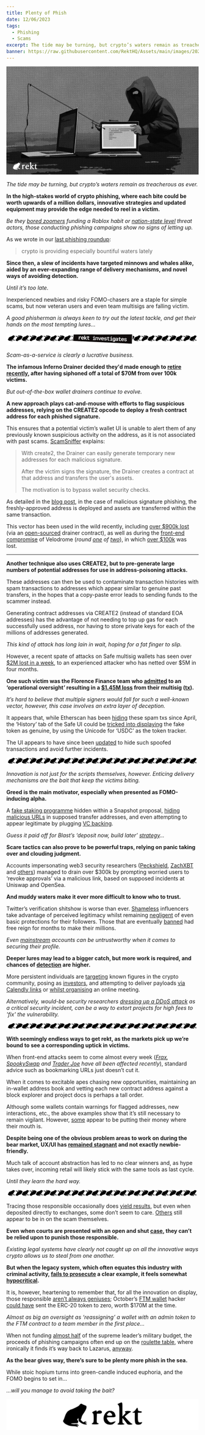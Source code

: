```yaml
---
title: Plenty of Phish
date: 12/06/2023
tags:
  - Phishing
  - Scams
excerpt: The tide may be turning, but crypto’s waters remain as treacherous as ever. Our latest phishing roundup covers the latest tackle and the most tempting lures. Will you take the bait?
banner: https://raw.githubusercontent.com/RektHQ/Assets/main/images/2023/01/plentyofphish-header.png
---
```


![](https://raw.githubusercontent.com/RektHQ/Assets/main/images/2023/01/plentyofphish-header.png)

_The tide may be turning, but crypto’s waters remain as treacherous as ever._

**In the high-stakes world of crypto phishing, where each bite could be worth upwards of a million dollars, innovative strategies and updated equipment may provide the edge needed to reel in a victim.**

_Be they [bored zoomers](https://www.theblock.co/post/235022/phishing-frenzy-school-kids-are-stealing-millions-of-dollars-of-nfts-to-buy-roblox-skins) funding a Roblox habit or [nation-state level](https://rekt.news/big-phish/) threat actors, those conducting phishing campaigns show no signs of letting up._

As we wrote in our [last phishing roundup](https://rekt.news/gone-phishing/):

>crypto is providing especially bountiful waters lately

**Since then, a slew of incidents have targeted minnows and whales alike, aided by an ever-expanding range of delivery mechanisms, and novel ways of avoiding detection.**

_Until it’s too late._

Inexperienced newbies and risky FOMO-chasers are a staple for simple scams, but now veteran users and even team multisigs are falling victim.

_A good phisherman is always keen to try out the latest tackle, and get their hands on the most tempting lures…_

![](https://raw.githubusercontent.com/RektHQ/Assets/main/images/2021/09/rekt-investigates-linebreak.png)

_Scam-as-a-service is clearly a lucrative business._

**The infamous Inferno Drainer decided they'd made enough to [retire recently](https://twitter.com/realScamSniffer/status/1728928120370270676), after having siphoned off a total of $70M from over 100k victims.**

_But out-of-the-box wallet drainers continue to evolve._

**A new approach plays cat-and-mouse with efforts to flag suspicious addresses, relying on the CREATE2 opcode to deploy a fresh contract address for each phished signature.**

This ensures that a potential victim’s wallet UI is unable to alert them of any previously known suspicious activity on the address, as it is not associated with past scams. [ScamSniffer](https://twitter.com/realScamSniffer/status/1723627800828195030) explains:

>With create2, the Drainer can easily generate temporary new addresses for each malicious signature.
>
>After the victim signs the signature, the Drainer creates a contract at that address and transfers the user's assets.
>
>The motivation is to bypass wallet security checks.

As detailed in the [blog post](https://drops.scamsniffer.io/post/wallet-drainers-starts-using-create2-bypass-wallet-security-alert/), in the case of malicious signature phishing, the freshly-approved address is deployed and assets are transferred within the same transaction.

This vector has been used in the wild recently, including [over $900k lost](https://twitter.com/realScamSniffer/status/1723666398482944080) (via an [open-sourced](https://twitter.com/realScamSniffer/status/1723666408817709142) drainer contract), as well as during the [front-end compromise](https://twitter.com/realScamSniffer/status/1729781637062275486) of Velodrome (_round [one](https://twitter.com/VelodromeFi/status/1729771762752135463) of [two](https://twitter.com/VelodromeFi/status/1730782369185927225)_), in which [over $100k](https://t.me/investigations/73) was lost.

---

**Another technique also uses CREATE2, but to pre-generate large numbers of potential addresses for use in address-poisoning attacks.**

These addresses can then be used to contaminate transaction histories with spam transactions to addresses which appear similar to genuine past transfers, in the hopes that a copy-paste error leads to sending funds to the scammer instead.

Generating contract addresses via CREATE2 (instead of standard EOA addresses) has the advantage of not needing to top up gas for each successfully used address, nor having to store private keys for each of the millions of addresses generated.

_This kind of attack has long lain in wait, hoping for a fat finger to slip._

However, a recent spate of attacks on Safe multisig wallets has seen over [$2M lost in a week](https://twitter.com/realScamSniffer/status/1731236292166590507), to an experienced attacker who has netted over $5M in four months.

**One such victim was the Florence Finance team who [admitted](https://twitter.com/FinanceFlorence/status/1730166092947976559) to an ‘operational oversight’ resulting in a [$1.45M loss](https://twitter.com/PeckShieldAlert/status/1730045158509727968) from their multisig ([tx](https://etherscan.io/tx/0x67a7a5f258378f953e1561a25f0e264d88ac229d4c6ec871b67a2b399137fed8)).**

_It’s hard to believe that multiple signers would fall for such a well-known vector, however, this case involves an extra layer of deception._

It appears that, while Etherscan has been [hiding](https://twitter.com/etherscan/status/1645406189692526593) these spam txs since April, the ‘History’ tab of the Safe UI could be [tricked into displaying](https://drops.scamsniffer.io/post/multiple-safe-wallets-lose-2-million-to-address-poisoning-attacks/) the fake token as genuine, by using the Unicode for ‘USDC’ as the token tracker.

The UI appears to have since been [updated](https://twitter.com/realScamSniffer/status/1732067648064966916) to hide such spoofed transactions and avoid further incidents.

![](https://raw.githubusercontent.com/RektHQ/Assets/main/images/2021/03/rekt-linebreak.png)

_Innovation is not just for the scripts themselves, however. Enticing delivery mechanisms are the bait that keep the victims biting._

**Greed is the main motivator, especially when presented as FOMO-inducing alpha.**

A [fake staking programme](https://twitter.com/PeckShieldAlert/status/1731508733036126394) hidden within a Snapshot proposal, [hiding malicious URLs](https://slowmist.medium.com/new-scam-alert-beware-of-phishing-urls-disguised-as-transfer-addresses-95f094427364) in supposed transfer addresses, and even attempting to appear legitimate by plugging [VC backing](https://twitter.com/spreekaway/status/1729295083160195517).

_Guess it paid off for Blast’s ‘deposit now, build later’ [strategy](https://twitter.com/Blast_L2/status/1730362088583835913)…_

**Scare tactics can also prove to be powerful traps, relying on panic taking over and clouding judgment.**

Accounts impersonating web3 security researchers ([Peckshield](https://twitter.com/PeckShieldAlert/status/1726070865614491913), [ZachXBT](https://twitter.com/zachxbt/status/1724860554865500184) and [others](https://twitter.com/officer_cia/status/1724705638595371487)) managed to drain over $300k by prompting worried users to ‘revoke approvals’ via a malicious link, based on supposed incidents at Uniswap and OpenSea.

**And muddy waters make it ever more difficult to know who to trust.**

Twitter’s verification shitshow is worse than ever. [Shameless](https://twitter.com/zachxbt/status/1729376109261680842) influencers take advantage of perceived legitimacy whilst remaining [negligent](https://twitter.com/zachxbt/status/1732094407367680372) of even basic protections for their followers. Those that are eventually [banned](https://twitter.com/0xfoobar/status/1732603628911780215) had free reign for months to make their millions.

_Even [mainstream](https://twitter.com/zachxbt/status/1725625175318663672) accounts can be untrustworthy when it comes to securing their profile._

**Deeper lures may lead to a bigger catch, but more work is required, and chances of [detection](https://twitter.com/AlexMasmej/status/1731446788136292833) are higher.**

More persistent individuals are [targeting](https://slowmist.medium.com/analysis-of-north-korean-hackers-targeted-phishing-scams-on-telegram-872db3f7392b) known figures in the crypto community, posing as [investors](https://twitter.com/hosseeb/status/1732584894579318908), and attempting to deliver payloads [via Calendly links](https://twitter.com/SlowMist_Team/status/1730110239444447334) or [whilst organising](https://twitter.com/unpacker/status/1731475020189434010) an online meeting.

_Alternatively, would-be security researchers [dressing up a DDoS attack](https://twitter.com/samczsun/status/1730366496063512675) as a critical security incident, can be a way to extort projects for high fees to 'fix' the vulnerability._

![](https://raw.githubusercontent.com/RektHQ/Assets/main/images/2021/03/rekt-linebreak.png)

**With seemingly endless ways to get rekt, as the markets pick up we’re bound to see a corresponding uptick in victims.**

When front-end attacks seem to come almost every week (_[Frax](https://twitter.com/fraxfinance/status/1719497560543658073), [SpookySwap](https://twitter.com/SpookySwap/status/1725677274718994543) and [Trader Joe](https://twitter.com/TraderJoe_xyz/status/1725628622524883448) have all been affected recently_), standard advice such as bookmarking URLs just doesn’t cut it.

When it comes to excitable apes chasing new opportunities, maintaining an in-wallet address book and vetting each new contract address against a block explorer and project docs is perhaps a tall order.

Although some wallets contain warnings for flagged addresses, new interactions, etc., the above examples show that it’s still necessary to remain vigilant. However, [some](https://www.pocketuniverse.app/insurance) appear to be putting their money where their mouth is.

**Despite being one of the obvious problem areas to work on during the bear market, UX/UI has [remained stagnant](https://twitter.com/moo9000/status/1729436636709069146) and not exactly newbie-friendly.**

Much talk of account abstraction has led to no clear winners and, as hype takes over, incoming retail will likely stick with the same tools as last cycle.

_Until they learn the hard way._

![](https://raw.githubusercontent.com/RektHQ/Assets/main/images/2021/03/rekt-linebreak.png)

Tracing those responsible occasionally does [yield results](https://tether.to/en/following-investigations-by-tether-okx-and-the-us-department-of-justice-tether-voluntarily-freezes-225m-in-stolen-usdt-linked-to-international-crime-syndicate/), but even when deposited directly to exchanges, some don’t seem to care. [Others](https://www.dlnews.com/articles/people-culture/how-crypto-firm-used-insider-trading-scam-to-steal-millions/) still appear to be in on the scam themselves.

**Even when courts are presented with an open and shut [case](https://twitter.com/Platypusdefi/status/1629448306186412033), they can’t be relied upon to punish those responsible.**

_Existing legal systems have clearly not caught up on all the innovative ways crypto allows us to steal from one another._

**But when the legacy system, which often equates this industry with criminal activity, [fails to prosecute](https://twitter.com/VCharpiat/status/1730702638902063615) a clear example, it feels somewhat [hypocritical](https://twitter.com/tayvano_/status/1730759739204829303).**

It is, however, heartening to remember that, for all the innovation on display, those responsible [aren’t always geniuses](https://twitter.com/0xngmi/status/1726712676242620500); October’s [FTM wallet](https://rekt.news/nightmare-ftm/) hacker [could have](https://fantom.foundation/blog/security-researcher-awarded-1-7-million-by-fantom-foundation/) sent the ERC-20 token to zero, worth $170M at the time.

_Almost as big an oversight as ‘reassigning’ a wallet with an admin token to the FTM contract to a team member in the first place…_

When not funding [almost half](https://cointelegraph.com/news/north-korean-hackers-stolen-crypto) of the supreme leader’s military budget, the proceeds of phishing campaigns often end up on the [roulette table](https://twitter.com/josephfcox/status/1725152894691749993), where ironically it finds it’s way back to Lazarus, [anyway](https://rekt.news/stake-rekt/).

**As the bear gives way, there’s sure to be plenty more phish in the sea.**

While stoic hopium turns into green-candle induced euphoria, and the FOMO begins to set in…

_…will you manage to avoid taking the bait?_

![](https://raw.githubusercontent.com/RektHQ/Assets/main/images/2021/08/rekt-outline-conc.png)
